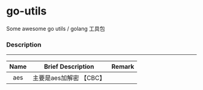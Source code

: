 # go-utils
Some awesome go utils / golang 工具包

### Description 

---------------------------------------------------------------------------------------------------------------------------------

| Name  |    Brief Description    | Remark |
| :---: | :---------------------: | :----: |
|  aes  | 主要是aes加解密 【CBC】 |        |
